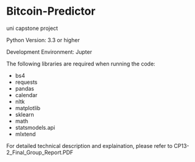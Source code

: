 # Bitcoin-Predictor

uni capstone project

Python Version: 3.3 or higher

Development Environment: Jupter

The following libraries are required when running the code:

- bs4
- requests
- pandas
- calendar
- nltk
- matplotlib
- sklearn
- math
- statsmodels.api
- mlxtend


For detailed technical description and explaination, please refer to CP13-2_Final_Group_Report.PDF
